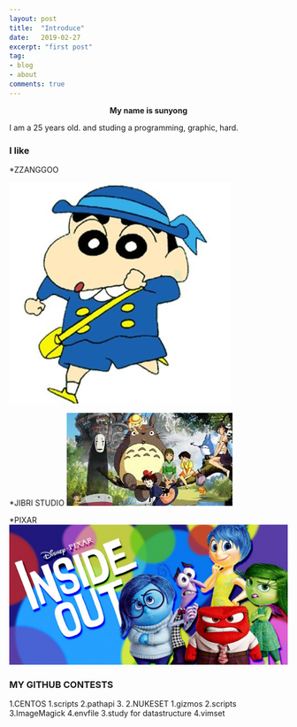 ```yaml
---
layout: post
title:  "Introduce"
date:   2019-02-27
excerpt: "first post"
tag:
- blog
- about
comments: true
---
```


<center><b>My name is sunyong</b></center>

I am a 25 years old.
and studing a programming, graphic, hard.

### I like

*ZZANGGOO

![Smithsonian Image](https://github.com/jeongsunyong/jeongsunyong.github.io/blob/master/assets/img/zzanggoo.jpg?raw=true)



*JIBRI STUDIO
![Smithsonian Image](https://github.com/jeongsunyong/jeongsunyong.github.io/blob/master/assets/img/zibri.jpeg?raw=true)


*PIXAR 
![Smithsonian Image](https://github.com/jeongsunyong/jeongsunyong.github.io/blob/master/assets/img/insideout.jpg?raw=true)





### MY GITHUB CONTESTS

1.CENTOS
	1.scripts
	2.pathapi
	3.
2.NUKESET
	1.gizmos
	2.scripts
	3.ImageMagick
	4.envfile
3.study for datastructure
4.vimset


